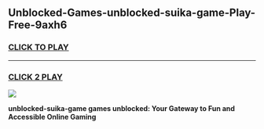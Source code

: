 
## Unblocked-Games-unblocked-suika-game-Play-Free-9axh6
<h3>
<a href="https://premium76.site?title=unblocked-suika-game&ref=17A">CLICK TO PLAY</a></h3>
<hr>

<h3>
<a href="https://premium76.site?title=unblocked-suika-game&ref=17A">CLICK 2 PLAY</a>
  
</h3>

<a href="https://premium76.site?title=unblocked-suika-game&ref=17A"><img src="https://clearcache.store/games.png"></a>


**unblocked-suika-game games unblocked: Your Gateway to Fun and Accessible Online Gaming**
